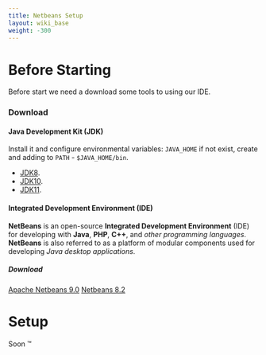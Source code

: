 ```yaml
---
title: Netbeans Setup
layout: wiki_base
weight: -300
---
```

# Before Starting

Before start we need a download some tools to using our IDE.

### Download

#### Java Development Kit (JDK)

Install it and configure environmental variables: `JAVA_HOME` if not exist, create and adding to `PATH` - `$JAVA_HOME/bin`.

- [JDK8](http://www.oracle.com/technetwork/java/javase/downloads/jdk8-downloads-2133151.html).
- [JDK10](https://www.oracle.com/technetwork/java/javase/downloads/jdk10-downloads-4416644.html).
- [JDK11](https://www.oracle.com/technetwork/java/javase/downloads/jdk11-downloads-5066655.html).

#### Integrated Development Environment (IDE)

**NetBeans** is an open-source **Integrated Development Environment** (IDE) for developing with **Java**, **PHP**, **C++**, and *other programming languages*. **NetBeans** is also referred to as a platform of modular components used for developing *Java desktop applications*.

<h5 class="text-center">Download</h5>
<p class="text-center">
  <a href="https://netbeans.apache.org/download/nb90/nb90.html" class="btn btn-purple text-center">Apache Netbeans 9.0</a>
  <a href="https://netbeans.org/downloads/" class="btn btn-outline-purple text-center">Netbeans 8.2</a>
</p>


# Setup

Soon :tm: